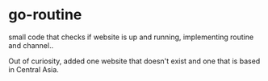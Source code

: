 # go-routine
small code that checks if website is up and running, implementing routine and channel..

Out of curiosity, added one website that doesn't exist and one that is based in Central Asia. 
